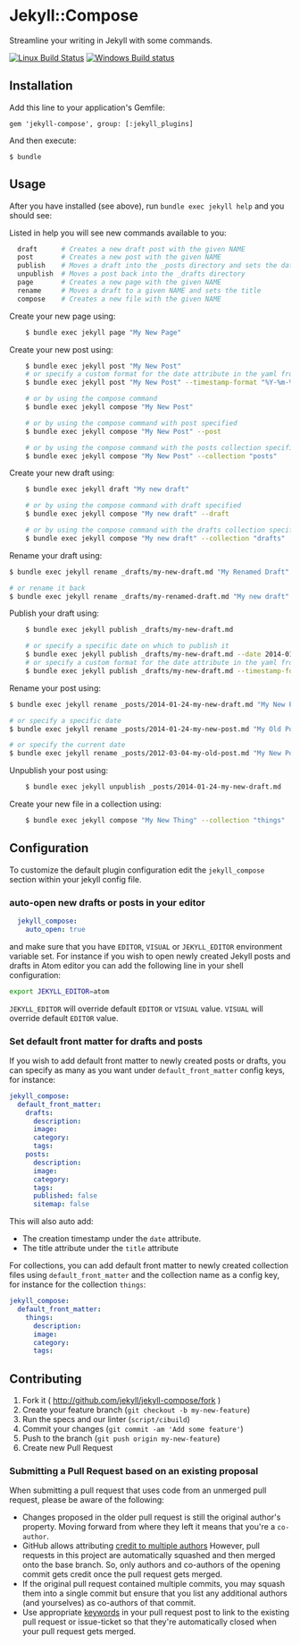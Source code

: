# Jekyll::Compose

Streamline your writing in Jekyll with some commands.

[![Linux Build Status](https://img.shields.io/travis/jekyll/jekyll-compose/master.svg?label=Linux%20build)][travis]
[![Windows Build status](https://img.shields.io/appveyor/ci/jekyll/jekyll-compose/master.svg?label=Windows%20build)][appveyor]

[travis]: https://travis-ci.org/jekyll/jekyll-compose
[appveyor]: https://ci.appveyor.com/project/jekyll/jekyll-compose

## Installation

Add this line to your application's Gemfile:

    gem 'jekyll-compose', group: [:jekyll_plugins]

And then execute:

    $ bundle

## Usage

After you have installed (see above), run `bundle exec jekyll help` and you should see:

Listed in help you will see new commands available to you:

```sh
  draft      # Creates a new draft post with the given NAME
  post       # Creates a new post with the given NAME
  publish    # Moves a draft into the _posts directory and sets the date
  unpublish  # Moves a post back into the _drafts directory
  page       # Creates a new page with the given NAME
  rename     # Moves a draft to a given NAME and sets the title
  compose    # Creates a new file with the given NAME
```

Create your new page using:

```sh
    $ bundle exec jekyll page "My New Page"
```

Create your new post using:

```sh
    $ bundle exec jekyll post "My New Post"
    # or specify a custom format for the date attribute in the yaml front matter
    $ bundle exec jekyll post "My New Post" --timestamp-format "%Y-%m-%d %H:%M:%S %z"
```

```sh
    # or by using the compose command
    $ bundle exec jekyll compose "My New Post"
```

```sh
    # or by using the compose command with post specified
    $ bundle exec jekyll compose "My New Post" --post
```

```sh
    # or by using the compose command with the posts collection specified
    $ bundle exec jekyll compose "My New Post" --collection "posts"
```

Create your new draft using:

```sh
    $ bundle exec jekyll draft "My new draft"
```

```sh
    # or by using the compose command with draft specified
    $ bundle exec jekyll compose "My new draft" --draft
```

```sh
    # or by using the compose command with the drafts collection specified
    $ bundle exec jekyll compose "My new draft" --collection "drafts"
```

Rename your draft using:

```sh
$ bundle exec jekyll rename _drafts/my-new-draft.md "My Renamed Draft"
```

```sh
# or rename it back
$ bundle exec jekyll rename _drafts/my-renamed-draft.md "My new draft"
```

Publish your draft using:

```sh
    $ bundle exec jekyll publish _drafts/my-new-draft.md
```

```sh
    # or specify a specific date on which to publish it
    $ bundle exec jekyll publish _drafts/my-new-draft.md --date 2014-01-24
    # or specify a custom format for the date attribute in the yaml front matter
    $ bundle exec jekyll publish _drafts/my-new-draft.md --timestamp-format "%Y-%m-%d %H:%M:%S %z"
```

Rename your post using:

```sh
$ bundle exec jekyll rename _posts/2014-01-24-my-new-draft.md "My New Post"
```

```sh
# or specify a specific date
$ bundle exec jekyll rename _posts/2014-01-24-my-new-post.md "My Old Post" --date "2012-03-04"
```

```sh
# or specify the current date
$ bundle exec jekyll rename _posts/2012-03-04-my-old-post.md "My New Post" --now
```

Unpublish your post using:

```sh
    $ bundle exec jekyll unpublish _posts/2014-01-24-my-new-draft.md
```

Create your new file in a collection using:

```sh
    $ bundle exec jekyll compose "My New Thing" --collection "things"
```

## Configuration

To customize the default plugin configuration edit the `jekyll_compose` section within your jekyll config file.

### auto-open new drafts or posts in your editor

```yaml
  jekyll_compose:
    auto_open: true
```

and make sure that you have `EDITOR`, `VISUAL` or `JEKYLL_EDITOR` environment variable set.
For instance if you wish to open newly created Jekyll posts and drafts in Atom editor you can add the following line in your shell configuration:
```sh
export JEKYLL_EDITOR=atom
```

`JEKYLL_EDITOR` will override default `EDITOR` or `VISUAL` value.
`VISUAL` will override default `EDITOR` value.

### Set default front matter for drafts and posts

If you wish to add default front matter to newly created posts or drafts, you can specify as many as you want under `default_front_matter` config keys, for instance:

```yaml
jekyll_compose:
  default_front_matter:
    drafts:
      description:
      image:
      category:
      tags:
    posts:
      description:
      image:
      category:
      tags:
      published: false
      sitemap: false
```

This will also auto add:
 - The creation timestamp under the `date` attribute.
 - The title attribute under the `title` attribute


For collections, you can add default front matter to newly created collection files using `default_front_matter` and the collection name as a config key, for instance for the collection `things`:

```yaml
jekyll_compose:
  default_front_matter:
    things:
      description:
      image:
      category:
      tags:
```

## Contributing

1. Fork it ( http://github.com/jekyll/jekyll-compose/fork )
2. Create your feature branch (`git checkout -b my-new-feature`)
3. Run the specs and our linter (`script/cibuild`)
4. Commit your changes (`git commit -am 'Add some feature'`)
5. Push to the branch (`git push origin my-new-feature`)
6. Create new Pull Request

### Submitting a Pull Request based on an existing proposal

When submitting a pull request that uses code from an unmerged pull request, please be aware of the following:
  * Changes proposed in the older pull request is still the original author's property. Moving forward from where they left it
    means that you're a `co-author`.
  * GitHub allows attributing
    [credit to multiple authors](https://help.github.com/en/articles/creating-a-commit-with-multiple-authors)
    However, pull requests in this project are automatically squashed and then merged onto the base branch. So, only authors and
    co-authors of the opening commit gets credit once the pull request gets merged.
  * If the original pull request contained multiple commits, you may squash them into a single commit but ensure that you list
    any additional authors (and yourselves) as co-authors of that commit.
  * Use appropriate [keywords](https://help.github.com/en/articles/closing-issues-using-keywords) in your pull request post to
    link to the existing pull request or issue-ticket so that they're automatically closed when your pull request gets merged.
